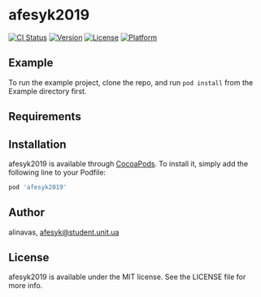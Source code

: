 # afesyk2019

[![CI Status](https://img.shields.io/travis/alinavas/afesyk2019.svg?style=flat)](https://travis-ci.org/alinavas/afesyk2019)
[![Version](https://img.shields.io/cocoapods/v/afesyk2019.svg?style=flat)](https://cocoapods.org/pods/afesyk2019)
[![License](https://img.shields.io/cocoapods/l/afesyk2019.svg?style=flat)](https://cocoapods.org/pods/afesyk2019)
[![Platform](https://img.shields.io/cocoapods/p/afesyk2019.svg?style=flat)](https://cocoapods.org/pods/afesyk2019)

## Example

To run the example project, clone the repo, and run `pod install` from the Example directory first.

## Requirements

## Installation

afesyk2019 is available through [CocoaPods](https://cocoapods.org). To install
it, simply add the following line to your Podfile:

```ruby
pod 'afesyk2019'
```

## Author

alinavas, afesyk@student.unit.ua

## License

afesyk2019 is available under the MIT license. See the LICENSE file for more info.
